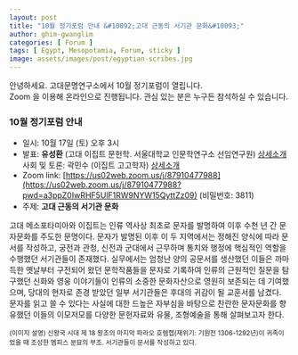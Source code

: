 ```yaml
---
layout: post
title: "10월 정기포럼 안내 &#10092;고대 근동의 서기관 문화&#10093;"
author: ghim-gwanglim
categories: [ Forum ]
tags: [ Egypt, Mesopotamia, Forum, sticky ]
image: assets/images/post/egyptian-scribes.jpg
---
```



안녕하세요. 고대문명연구소에서 10월 정기포럼이 열립니다.<br> 
Zoom 을 이용해 온라인으로 진행됩니다. 관심 있는 분은 누구든 참석하실 수 있습니다. 

### 10월 정기포럼 안내
- 일시: 10월 17일 (토) 오후 3시
- 발표: __유성환__ (고대 이집트 문헌학. 서울대학교 인문학연구소 선임연구원) [상세소개](/author-yoo)<br>
  사회 및 토론: 곽민수 (이집트 고고학자) [상세소개](/author-kwack)
- Zoom link: [https://us02web.zoom.us/j/87910477988](https://us02web.zoom.us/j/87910477988?pwd=a3ppZ0IwRHF5UlF1RW9NYW15QyttZz09) (비밀번호: 3811)
- 주제: __고대 근동의 서기관 문화__

고대 메소포타미아와 이집트는 인류 역사상 최초로 문자를 발명하여 이후 수천 년 간 문자문화를 주도한 문명이다. 문자가 발명된 이후 이 두 지역에서는 정해진 양식에 따라 문서를 작성하고, 궁전과 관청, 신전과 군대에서 근무하며 통치와 행정에 핵심적인 역할을 수행했던 서기관들이 존재했다. 실무에서는 엄청난 양의 공문서를 생산했던 이들은 까마득한 옛날부터 구전되어 왔던 문학작품들을 문자로 기록하여 인류의 근원적인 질문을 탐구했던 신화와 영웅 이야기들이 인류의 소중한 문화자산으로 영원히 보존되는 데 기여했으며, 당대의 현자로 존경 받았던 일부 서기관들은 후대의 귀감이 될 교훈서를 남겼다. 문자를 읽고 쓸 수 있다는 사실에 대한 드높은 자부심을 바탕으로 찬란한 문자문화를 향유했던 이들의 이모저모를 다양한 문헌자료와 유물, 조형예술을 통해 살펴보고자 한다.

<small>(이미지 설명)
신왕국 시대 제 18 왕조의 마지막 파라오 호렘헵(재위기: 기원전 1306-1292년)이 귀족이었을 때 조성한 멤피스 분묘의 부조. 서기관들이 문서를 작성하고 있다.</small>
